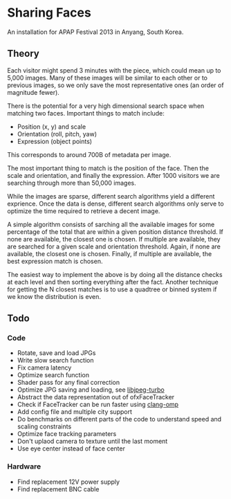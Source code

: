# Sharing Faces

An installation for APAP Festival 2013 in Anyang, South Korea.

## Theory

Each visitor might spend 3 minutes with the piece, which could mean up to 5,000 images. Many of these images will be similar to each other or to previous images, so we only save the most representative ones (an order of magnitude fewer).

There is the potential for a very high dimensional search space when matching two faces. Important things to match include:

* Position (x, y) and scale
* Orientation (roll, pitch, yaw)
* Expression (object points)

This corresponds to around 700B of metadata per image.

The most important thing to match is the position of the face. Then the scale and orientation, and finally the expression. After 1000 visitors we are searching through more than 50,000 images.

While the images are sparse, different search algorithms yield a different exprience. Once the data is dense, different search algorithms only serve to optimize the time required to retrieve a decent image.

A simple algorithm consists of sarching all the available images for some percentage of the total that are within a given position distance threshold. If none are available, the closest one is chosen. If multiple are available, they are searched for a given scale and orientation threshold. Again, if none are available, the closest one is chosen. Finally, if multiple are available, the best expression match is chosen.

The easiest way to implement the above is by doing all the distance checks at each level and then sorting everything after the fact. Another technique for getting the N closest matches is to use a quadtree or binned system if we know the distribution is even.

## Todo

### Code

* Rotate, save and load JPGs
* Write slow search function
* Fix camera latency
* Optimize search function
* Shader pass for any final correction
* Optimize JPG saving and loading, see [libjpeg-turbo](http://libjpeg-turbo.virtualgl.org/)
* Abstract the data representation out of ofxFaceTracker
* Check if FaceTracker can be run faster using [clang-omp](http://clang-omp.github.io/)
* Add config file and multiple city support
* Do benchmarks on different parts of the code to understand speed and scaling constraints
* Optimize face tracking parameters
* Don't uplaod camera to texture until the last moment
* Use eye center instead of face center

### Hardware

* Find replacement 12V power supply
* Find replacement BNC cable
